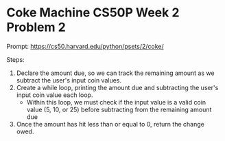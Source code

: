 # Coke Machine CS50P Week 2 Problem 2

Prompt: 
https://cs50.harvard.edu/python/psets/2/coke/

Steps:
1) Declare the amount due, so we can track the remaining amount as we subtract the user's input coin values.
2) Create a while loop, printing the amount due and subtracting the user's input coin value each loop.
    - Within this loop, we must check if the input value is a valid coin value (5, 10, or 25) before subtracting from the remaining amount due
3) Once the amount has hit less than or equal to 0, return the change owed.
